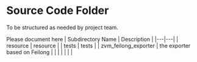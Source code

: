 # Source Code Folder
To be structured as needed by project team.

Please document here
| Subdirectory Name | Description |
|---|---|
| resource | resource |
| tests | tests |
| zvm_feilong_exporter | the exporter based on Feilong |
| | |
| | |
